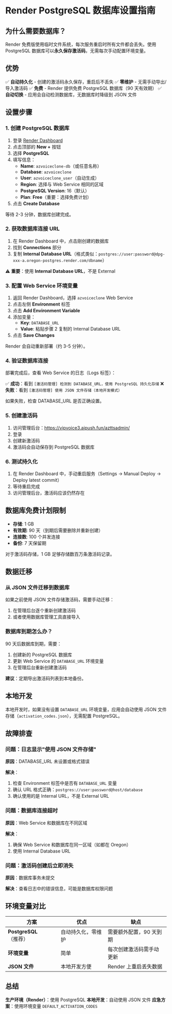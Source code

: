 # Render PostgreSQL 数据库设置指南

## 为什么需要数据库？

Render 免费版使用临时文件系统，每次服务重启时所有文件都会丢失。使用 PostgreSQL 数据库可以**永久保存激活码**，无需每次手动配置环境变量。

## 优势

✅ **自动持久化** - 创建的激活码永久保存，重启后不丢失
✅ **零维护** - 无需手动导出/导入激活码
✅ **免费** - Render 提供免费 PostgreSQL 数据库（90 天有效期）
✅ **自动切换** - 应用会自动检测数据库，无数据库时降级到 JSON 文件

## 设置步骤

### 1. 创建 PostgreSQL 数据库

1. 登录 [Render Dashboard](https://dashboard.render.com/)
2. 点击顶部的 **New +** 按钮
3. 选择 **PostgreSQL**
4. 填写信息：
   - **Name**: `azvoiceclone-db`（或任意名称）
   - **Database**: `azvoiceclone`
   - **User**: `azvoiceclone_user`（自动生成）
   - **Region**: 选择与 Web Service 相同的区域
   - **PostgreSQL Version**: 16（默认）
   - **Plan**: **Free**（重要：选择免费计划）
5. 点击 **Create Database**

等待 2-3 分钟，数据库创建完成。

### 2. 获取数据库连接 URL

1. 在 Render Dashboard 中，点击刚创建的数据库
2. 找到 **Connections** 部分
3. 复制 **Internal Database URL**（格式类似：`postgres://user:password@dpg-xxx-a.oregon-postgres.render.com/dbname`）

⚠️ **重要**：使用 **Internal Database URL**，不是 External

### 3. 配置 Web Service 环境变量

1. 返回 Render Dashboard，选择 `azvoiceclone` Web Service
2. 点击左侧 **Environment** 标签
3. 点击 **Add Environment Variable**
4. 添加变量：
   - **Key**: `DATABASE_URL`
   - **Value**: 粘贴步骤 2 复制的 Internal Database URL
5. 点击 **Save Changes**

Render 会自动重新部署（约 3-5 分钟）。

### 4. 验证数据库连接

部署完成后，查看 Web Service 的日志（Logs 标签）：

✅ **成功**：看到 `[激活码管理] 检测到 DATABASE_URL，使用 PostgreSQL 持久化存储`
❌ **失败**：看到 `[激活码管理] 使用 JSON 文件存储（本地开发模式）`

如果失败，检查 DATABASE_URL 是否正确设置。

### 5. 创建激活码

1. 访问管理后台：https://vipvoice3.aipush.fun/azttsadmin/
2. 登录
3. 创建新激活码
4. 激活码会自动保存到 PostgreSQL 数据库

### 6. 测试持久化

1. 在 Render Dashboard 中，手动重启服务（Settings → Manual Deploy → Deploy latest commit）
2. 等待重启完成
3. 访问管理后台，激活码应该仍然存在

## 数据库免费计划限制

- **存储**: 1 GB
- **有效期**: 90 天（到期后需要删除并重新创建）
- **连接数**: 100 个并发连接
- **备份**: 7 天保留期

对于激活码存储，1 GB 足够存储数百万条激活码记录。

## 数据迁移

### 从 JSON 文件迁移到数据库

如果之前使用 JSON 文件存储激活码，需要手动迁移：

1. 在管理后台逐个重新创建激活码
2. 或者使用数据库管理工具直接导入

### 数据库到期怎么办？

90 天后数据库到期，需要：

1. 创建新的 PostgreSQL 数据库
2. 更新 Web Service 的 `DATABASE_URL` 环境变量
3. 在管理后台重新创建激活码

**建议**：定期导出激活码列表到本地备份。

## 本地开发

本地开发时，如果没有设置 `DATABASE_URL` 环境变量，应用会自动使用 JSON 文件存储（`activation_codes.json`），无需配置 PostgreSQL。

## 故障排查

### 问题：日志显示"使用 JSON 文件存储"

**原因**：DATABASE_URL 未设置或格式错误

**解决**：
1. 检查 Environment 标签中是否有 `DATABASE_URL` 变量
2. 确认 URL 格式正确：`postgres://user:password@host/database`
3. 确认使用的是 Internal URL，不是 External URL

### 问题：数据库连接超时

**原因**：Web Service 和数据库在不同区域

**解决**：
1. 确保 Web Service 和数据库在同一区域（如都在 Oregon）
2. 使用 Internal Database URL

### 问题：激活码创建后立即消失

**原因**：数据库事务未提交

**解决**：查看日志中的错误信息，可能是数据库权限问题

## 环境变量对比

| 方案 | 优点 | 缺点 |
|------|------|------|
| **PostgreSQL**（推荐） | 自动持久化，零维护 | 需要额外配置，90 天到期 |
| **环境变量** | 简单 | 每次创建激活码需手动更新 |
| **JSON 文件** | 本地开发方便 | Render 上重启丢失数据 |

## 总结

**生产环境（Render）**：使用 PostgreSQL
**本地开发**：自动使用 JSON 文件
**应急方案**：使用环境变量 `DEFAULT_ACTIVATION_CODES`